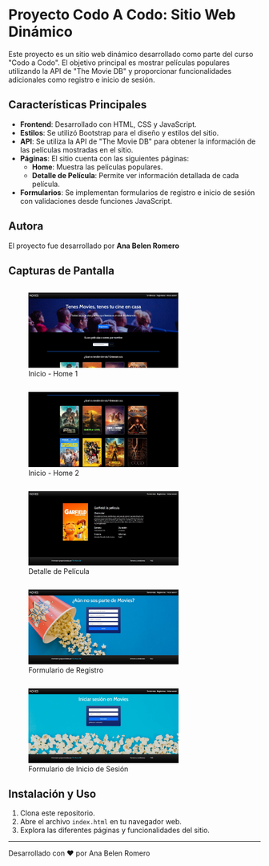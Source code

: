 # Proyecto Codo A Codo: Sitio Web Dinámico

Este proyecto es un sitio web dinámico desarrollado como parte del curso "Codo a Codo". El objetivo principal es mostrar películas populares utilizando la API de "The Movie DB" y proporcionar funcionalidades adicionales como registro e inicio de sesión.

## Características Principales

- **Frontend**: Desarrollado con HTML, CSS y JavaScript.
- **Estilos**: Se utilizó Bootstrap para el diseño y estilos del sitio.
- **API**: Se utiliza la API de "The Movie DB" para obtener la información de las películas mostradas en el sitio.
- **Páginas**: El sitio cuenta con las siguientes páginas:
  - **Home**: Muestra las películas populares.
  - **Detalle de Película**: Permite ver información detallada de cada película.
- **Formularios**: Se implementan formularios de registro e inicio de sesión con validaciones desde funciones JavaScript.

## Autora

El proyecto fue desarrollado por **Ana Belen Romero**

## Capturas de Pantalla

<div style="display: flex; flex-wrap: wrap; justify-content: space-between;">
  <div>
    <figure>
      <img src="assets/repo/home-1.JPG" alt="Home" width="300">
      <figcaption>Inicio - Home 1</figcaption>
    </figure>
  </div>
  <div>
    <figure>
      <img src="assets/repo/home-2.JPG" alt="Home" width="300">
      <figcaption>Inicio - Home 2</figcaption>
    </figure>
  </div>
</div>
<div style="display: flex; flex-wrap: wrap; justify-content: space-between;">
  <div>
    <figure>
      <img src="assets/repo/detalle.JPG" alt="Detalle" width="300">
      <figcaption>Detalle de Película</figcaption>
    </figure>
  </div>
  <div>
    <figure>
      <img src="assets/repo/registro.JPG" alt="Registro" width="300">
      <figcaption>Formulario de Registro</figcaption>
    </figure>
  </div>
</div>
<div>
  <figure>
    <img src="assets/repo/login.JPG" alt="Login" width="300">
    <figcaption>Formulario de Inicio de Sesión</figcaption>
  </figure>
</div>

## Instalación y Uso

1. Clona este repositorio.
2. Abre el archivo `index.html` en tu navegador web.
3. Explora las diferentes páginas y funcionalidades del sitio.

---

Desarrollado con ❤️ por Ana Belen Romero
